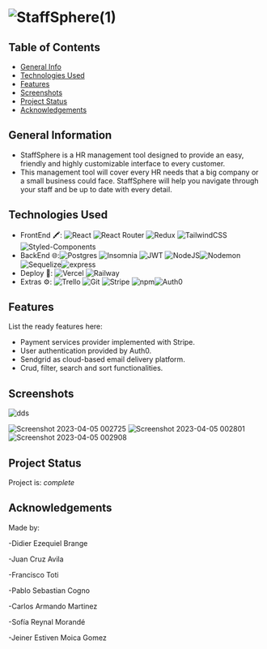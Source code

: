 # ![StaffSphere(1)](https://user-images.githubusercontent.com/87680255/229977254-56e7a2c7-3b9e-4c70-99ba-01a9efdcd453.png)




## Table of Contents
* [General Info](#general-information)
* [Technologies Used](#technologies-used)
* [Features](#features)
* [Screenshots](#screenshots)
* [Project Status](#project-status)
* [Acknowledgements](#acknowledgements)



## General Information
- StaffSphere is a HR management tool designed to provide an easy, friendly and highly customizable interface to every customer.
- This management tool will cover every HR needs that a big company or a small business could face. StaffSphere will help you navigate
 through your staff and be up to date with every detail.



## Technologies Used

- FrontEnd 🖍:  ![React](https://img.shields.io/badge/react-%2320232a.svg?style=for-the-badge&logo=react&logoColor=%2361DAFB) ![React Router](https://img.shields.io/badge/React_Router-CA4245?style=for-the-badge&logo=react-router&logoColor=white) ![Redux](https://img.shields.io/badge/redux-%23593d88.svg?style=for-the-badge&logo=redux&logoColor=white) ![TailwindCSS](https://img.shields.io/badge/tailwindcss-%2338B2AC.svg?style=for-the-badge&logo=tailwind-css&logoColor=white) ![Styled-Components](https://img.shields.io/badge/styled--components-DB7093?style=for-the-badge&logo=styled-components&logoColor=white)
- BackEnd   🌐:![Postgres](https://img.shields.io/badge/postgres-%23316192.svg?style=for-the-badge&logo=postgresql&logoColor=white) ![Insomnia](https://img.shields.io/badge/Insomnia-black?style=for-the-badge&logo=insomnia&logoColor=5849BE) ![JWT](https://img.shields.io/badge/JWT-black?style=for-the-badge&logo=JSON%20web%20tokens) ![NodeJS](https://img.shields.io/badge/node.js-6DA55F?style=for-the-badge&logo=node.js&logoColor=white)![Nodemon](https://img.shields.io/badge/NODEMON-%23323330.svg?style=for-the-badge&logo=nodemon&logoColor=%BBDEAD)![Sequelize](https://img.shields.io/badge/Sequelize-52B0E7?style=for-the-badge&logo=Sequelize&logoColor=white)![express](https://img.shields.io/badge/Express.js-404D59?style=for-the-badge)                        
- Deploy   🚀: ![Vercel](https://img.shields.io/badge/vercel-%23000000.svg?style=for-the-badge&logo=vercel&logoColor=white) ![Railway](https://img.shields.io/badge/Railway-1e0b3e?style=for-the-badge&&logoColor=#d16044)                                                                                                   
- Extras    ⚙️: ![Trello](https://img.shields.io/badge/Trello-%23026AA7.svg?style=for-the-badge&logo=Trello&logoColor=white) ![Git](https://img.shields.io/badge/git-%23F05033.svg?style=for-the-badge&logo=git&logoColor=white) ![Stripe](https://img.shields.io/badge/Stripe-626CD9?style=for-the-badge&logo=Stripe&logoColor=white)  ![npm](https://img.shields.io/badge/npm-CB3837?style=for-the-badge&logo=npm&logoColor=white)![Auth0](https://img.shields.io/badge/Auth0-000?style=for-the-badge&logo=ghost&logoColor=yellow)

## Features
List the ready features here:
- Payment services provider implemented with Stripe.
- User authentication provided by Auth0.
- Sendgrid as cloud-based email delivery platform.
- Crud, filter, search and sort functionalities.


## Screenshots

![dds](https://user-images.githubusercontent.com/87680255/229974065-8138da94-06d0-4251-a55c-ef0be7a95ebf.png)

![Screenshot 2023-04-05 002725](https://user-images.githubusercontent.com/87680255/229974152-662ad8c6-2a6c-4ee0-b02b-4ad59a129812.png)
![Screenshot 2023-04-05 002801](https://user-images.githubusercontent.com/87680255/229974158-53b7ebbb-d928-4467-8e84-f74791477f23.png)
![Screenshot 2023-04-05 002908](https://user-images.githubusercontent.com/87680255/229974189-c195ba3b-147b-496d-ba49-a654b4dbc473.png)



## Project Status
Project is:  _complete_ 



## Acknowledgements
Made by:

-Didier Ezequiel Brange

-Juan Cruz Avila

-Francisco Toti

-Pablo Sebastian Cogno

-Carlos Armando Martinez

-Sofía Reynal Morandé

-Jeiner Estiven Moica Gomez



<!-- Optional -->
<!-- ## License -->
<!-- This project is open source and available under the [... License](). -->

<!-- You don't have to include all sections - just the one's relevant to your project -->

